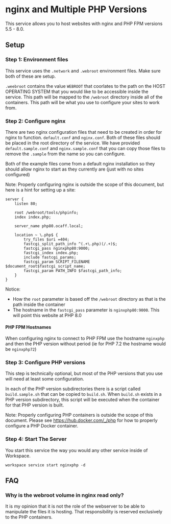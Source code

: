 # nginx and Multiple PHP Versions

This service allows you to host websites with nginx and PHP FPM versions 5.5 - 8.0.

## Setup

### Step 1: Environment files

This service uses the `.network` and `.webroot` environment files. Make sure both of these are setup.

`.weebroot` contains the value `WEBROOT` that coorlates to the path on the HOST OPERATING SYSTEM that you would like to be
accessible inside the service. This path will be mapped to the `/webroot` directory inside all of the containers. This path will be
what you use to configure your sites to work from.

### Step 2: Configure nginx

There are two nginx configuration files that need to be created in order for nginx to function. `default.conf` and `nginx.conf`.
Both of these files should be placed in the root directory of the service. We have provided `default.sample.conf` and
`nginx.sample.conf` that you can copy those files to remove the `.sample` from the name so you can configure.

Both of the example files come from a default nginx installation so they should allow nginx to start as they currently are (just
with no sites configured)

Note: Properly configuring nginx is outside the scope of this document, but here is a hint for setting up a site:

```
server {
    listen 80;

    root /webroot/tools/phpinfo;
    index index.php;

    server_name php80.ocaff.local;

    location ~ \.php$ {
        try_files $uri =404;
        fastcgi_split_path_info ^(.+\.php)(/.+)$;
        fastcgi_pass nginxphp80:9000;
        fastcgi_index index.php;
        include fastcgi_params;
        fastcgi_param SCRIPT_FILENAME $document_root$fastcgi_script_name;
        fastcgi_param PATH_INFO $fastcgi_path_info;
    }
}
```

Notice:

* How the `root` parameter is based off the `/webroot` directory as that is the path inside the container
* The hostname in the `fastcgi_pass` parameter is `nginxphp80:9000`. This will point this website at PHP 8.0


#### PHP FPM Hostnames

When configuring nginx to connect to PHP FPM use the hostname `nginxphp` and then the PHP version without period (ie for PHP 7.2
the hostname would be `nginxphp72`)

### Step 3: Configure PHP versions

This step is technically optional, but most of the PHP versions that you use will need at least some configuration.

In each of the PHP version subdirectories there is a script called `build.sample.sh` that can be copied to `build.sh`. When
`build.sh` exists in a PHP version subdirectory, this script will be executed when the container for that PHP version is built.

Note: Properly configuring PHP containers is outside the scope of this document. Please see https://hub.docker.com/_/php for how to
properly configure a PHP Docker container.

### Step 4: Start The Server

You start this service the way you would any other service inside of Workspace.

`workspace service start nginxphp -d`

## FAQ

### Why is the webroot volume in nginx read only?

It is my opinion that it is not the role of the webserver to be able to manipulate the files it is hosting. That responsibility
is reserved exclusively to the PHP containers.
